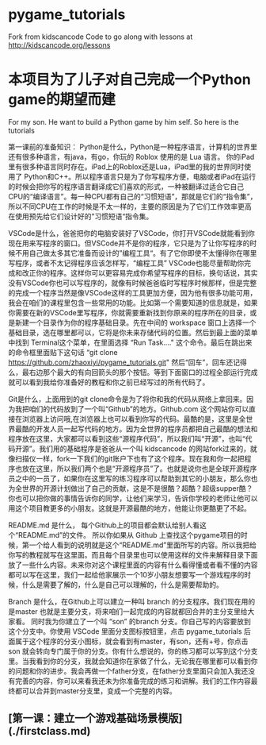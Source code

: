 # pygame_tutorials
Fork from kidscancode
Code to go along with lessons at http://kidscancode.org/lessons

# 本项目为了儿子对自己完成一个Python game的期望而建
For my son. He want to build a Python game by him self. So here is the tutorials

第一课前的准备知识： 
Python是什么，Python是一种程序语言，计算机的世界里还有很多种语言，有java，有go，你玩的 Roblox 使用的是 Lua 语言。 你的iPad里有很多种语言同时存在。iPad上的Roblox还是Lua，iPad里的我的世界同时使用了 Python和C++。所以程序语言只是为了你写程序方便，电脑或者iPad在运行的时候会把你写的程序语言翻译成它们喜欢的形式，一种被翻译过适合它自己CPU的“编译语言”。每一种CPU都有自己的“习惯短语”，那就是它们的“指令集”，所以不同CPU在工作的时候是不太一样的，主要的原因是为了它们工作效率更高在使用预先给它们设计好的”习惯短语“指令集。

VSCode是什么，爸爸把你的电脑安装好了VSCode，你打开VSCode就能看到你现在用来写程序的窗口。但VSCode并不是你的程序，它只是为了让你写程序的时候不用自己做太多其它准备而设计的”编程工具“。有了它你即使不太懂得你在哪里写程序，或者不太记得程序应该怎样写，“编程工具” VSCode也能尽量帮助你完成和改正你的程序。这样你可以更容易完成你希望写程序的目标，换句话说，其实没有VSCode你也可以写程序的，就像有时候爸爸临时写程序时候那样，但是完整的完成一个程序当然是像VSCode这样的工具更加方便，因为他有很多功能可用，我会在咱们的课程里包含一些常用的功能。比如第一个需要知道的信息就是，如果你需要在新的VSCode里写程序，你就需要重新找到你原来的程序所在的目录，或是新建一个目录作为你的程序基础目录。先在中间的 workspace 窗口上选择一个基础目录，选在哪里都可以，它将是你未来存储代码的位置。然后到最上面的菜单中找到 Terminal这个菜单，在里面选择 “Run Task...." 这个命令。最后在跳出来的命令框里面贴下这句话 “git clone https://github.com/zhaoxiyi/pygame_tutorials.git" 然后“回车”，回车还记得么，最右边那个最大的有向回箭头的那个按钮。等到下面窗口的过程全部运行完成就可以看到我给你准备好的教程和你之前已经写过的所有代码了。

Git是什么，上面用到的git clone命令是为了将你和我的代码从网络上拿回来。因为我把咱们的代码放到了一个叫“Github”的地方。Github.com 这个网站你可以直接在浏览器上访问哦,在浏览器上也可以看到你写的代码。最酷的是，这里是全世界最酷的开发人员一起写代码的地方。因为全世界的程序员都把自己最酷的想法和程序放在这里，大家都可以看到这些“源程序代码”，所以我们叫“开源”，也叫“代码开源”。我们用的基础程序是爸爸从一个叫 kidscancode 的网站fork过来的，就像扫描仪一样，fork一下我们的git账户下也有了这个程序。现在我和你一起把程序也放在这里，所以我们两个也是“开源程序员”了。也就是说你也是全球开源程序员之中的一员了，如果你在这里写的练习程序可以帮助到其它的小朋友，那么你也为全世界的开源计划做出了自己的贡献，这是不是很酷？超酷？超级supper酷？你也可以把你做的事情告诉你的同学，让他们来学习，告诉你学校的老师让他可以用这个项目教更多的小朋友。这就是开源最酷的地方，他能让你更酷更了不起。

README.md 是什么， 每个Github上的项目都会默认给别人看这个“README.md”的文件。 所以你如果从 Github 上查找这个pygame项目的时候，第一个给人看到的说明就是这个“README.md”里面所写的内容。所以我把给你写的教程就写在这里面。而且每个目录里也可以使用这样的文件来解释目录下面放了一些什么内容。未来你对这个课程里面的内容有什么看得懂或者看不懂的内容都可以写在这里，我们一起给他家展示一个10岁小朋友想要写一个游戏程序的时候，什么是需要了解的，什么是自己可以理解的，什么是需要帮助的。

Branch 是什么，在Github上可以建立一种叫 branch 的分支程序。我们现在用的是master 也就是主要分支，将来咱们一起完成的内容就都回合并的主分支里给大家看。 同时我为你建立了一个叫 “son” 的branch 分支。你自己写的内容要放到这个分支中。你使用 VSCode 里面分支图标按钮里，点击 pygame_tutorials 后面属于这个程序的分支小图标，就会看到有master，有son，还有+号，你点击 son 就会转向专门属于你的分支。你有什么想说的，你的练习都可以写到这个分支里。当我看到你的分支，我就会知道你在家做了什么，无论我在哪里都可以看到你的问题和你的进步。我会再做一个father分支，在father分支里面只会加入我还没有完善的内容，你可以来看我还未为你准备完成的练习和讲解。我们的工作内容最终都可以合并到master分支里，变成一个完整的内容。

## [第一课：建立一个游戏基础场景模版] (./firstclass.md)



